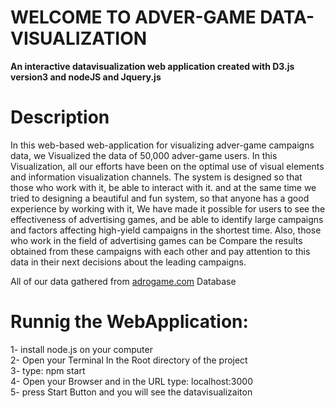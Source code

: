 # WELCOME TO ADVER-GAME DATA-VISUALIZATION
**An interactive datavisualization web application created with D3.js version3 and nodeJS and Jquery.js<br>**
# Description
In this web-based web-application for visualizing adver-game campaigns data,
we Visualized the data of 50,000 adver-game users.
In this Visualization, all our efforts have been on the optimal use of visual elements and information visualization channels.
The system is designed so that those who work with it, be able to interact with it.
and at the same time we tried to designing a beautiful and fun system, so that anyone has a good experience by working with it,
We have made it possible for users to see the effectiveness of advertising games,
and be able to identify large campaigns and factors affecting high-yield campaigns in the shortest time.
Also, those who work in the field of advertising games can be Compare the results obtained from these campaigns with each other
and pay attention to this data in their next decisions about the leading campaigns.<br>

All of our data gathered from [adrogame.com](https://adrogame.com/) Database<br>
# Runnig the WebApplication:<br>
1- install node.js on your computer<br>
2- Open your Terminal In the Root directory of the project<br>
3- type: npm start<br>
4- Open your Browser and in the URL type: localhost:3000<br>
5- press Start Button and you will see the datavisualizaiton<br>
